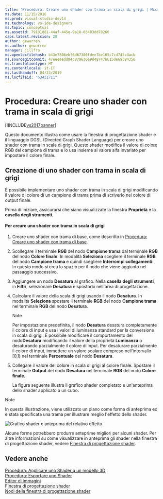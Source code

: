 ```yaml
---
title: 'Procedura: Creare uno shader con trama in scala di grigi | Microsoft Docs'
ms.date: 11/15/2016
ms.prod: visual-studio-dev14
ms.technology: vs-ide-designers
ms.topic: conceptual
ms.assetid: 79181d81-44af-445e-9a18-03483dd70260
caps.latest.revision: 20
author: gewarren
ms.author: gewarren
manager: jillfra
ms.openlocfilehash: b43e7806ebf6d67300fdee7be165c7cd745c4acb
ms.sourcegitcommit: 47eeeeadd84c879636e9d48747b615de69384356
ms.translationtype: HT
ms.contentlocale: it-IT
ms.lasthandoff: 04/23/2019
ms.locfileid: "63431711"
---
```

# <a name="how-to-create-a-grayscale-texture-shader"></a>Procedura: Creare uno shader con trama in scala di grigi
[!INCLUDE[vs2017banner](../includes/vs2017banner.md)]

Questo documento illustra come usare la finestra di progettazione shader e il linguaggio DGSL (Directed Graph Shader Language) per creare uno shader con trama in scala di grigi. Questo shader modifica il valore di colore RGB del campione di trama e lo usa insieme al valore alfa invariato per impostare il colore finale.  
  
## <a name="creating-a-grayscale-texture-shader"></a>Creazione di uno shader con trama in scala di grigi  
 È possibile implementare uno shader con trama in scala di grigi modificando il valore di colore di un campione di trama prima di scriverlo nel colore di output finale.  
  
 Prima di iniziare, assicurarsi che siano visualizzate la finestra **Proprietà** e la **casella degli strumenti**.  
  
#### <a name="to-create-a-grayscale-texture-shader"></a>Per creare uno shader con trama in scala di grigi  
  
1. Creare uno shader con trama di base, come descritto in [Procedura: Creare uno shader con trama di base](../designers/how-to-create-a-basic-texture-shader.md).  
  
2. Scollegare il terminale **RGB** del nodo **Campione trama** dal terminale **RGB** del nodo **Colore finale**. In modalità **Seleziona** scegliere il terminale **RGB** del nodo **Campione trama** e quindi scegliere **Interrompi collegamenti**. In questo modo si crea lo spazio per il nodo che viene aggiunto nel passaggio successivo.  
  
3. Aggiungere un nodo **Desatura** al grafico. Nella **casella degli strumenti**, in **Filtri**, selezionare **Desatura** e spostarlo nell'area di progettazione.  
  
4. Calcolare il valore della scala di grigi usando il nodo **Desatura**. In modalità **Seleziona** spostare il terminale **RGB** del nodo **Campione trama** nel terminale **RGB** del nodo **Desatura**.  
  
   > [!NOTE]
   > Per impostazione predefinita, il nodo **Desatura** desatura completamente il colore di input e usa i valori di luminanza standard per la conversione in scala di grigi. È possibile modificare il comportamento del nodo**Desatura** modificando il valore della proprietà **Luminanza** o desaturando parzialmente il colore di input. Per desaturare parzialmente il colore di input, immettere un valore scalare compreso nell'intervallo [0,1) nel terminale **Percentuale**  del nodo **Desatura**.  
  
5. Collegare il valore del colore in scala di grigi al colore finale. Spostare il terminale **Output** del nodo **Desatura** nel terminale **RGB** del nodo **Colore finale**.  
  
   La figura seguente illustra il grafico shader completato e un'anteprima dello shader applicato a un cubo.  
  
> [!NOTE]
> In questa illustrazione, viene utilizzato un piano come forma di anteprima ed è stata specificata una trama per illustrare meglio l'effetto dello shader.  
  
 ![Grafico shader e anteprima del relativo effetto](../designers/media/digit-grayscale-effect.png "Digit-Grayscale-Effect")  
  
 Alcune forme potrebbero produrre anteprime migliori per alcuni shader. Per altre informazioni su come visualizzare in anteprima gli shader nella finestra di progettazione shader, vedere [Finestra di progettazione shader](../designers/shader-designer.md).  
  
## <a name="see-also"></a>Vedere anche  
 [Procedura: Applicare uno Shader a un modello 3D](../designers/how-to-apply-a-shader-to-a-3-d-model.md)   
 [Procedura: Esportare uno Shader](../designers/how-to-export-a-shader.md)   
 [Editor di immagini](../designers/image-editor.md)   
 [Finestra di progettazione shader](../designers/shader-designer.md)   
 [Nodi della finestra di progettazione shader](../designers/shader-designer-nodes.md)
